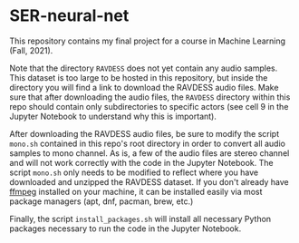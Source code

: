 # SER-neural-net

This repository contains my final project for a course in Machine Learning (Fall, 2021). 

Note that the directory `RAVDESS` does not yet contain any audio samples. This dataset is too large to be hosted in this repository,
but inside the directory you will find a link to download the RAVDESS audio files. Make sure that after downloading the audio files, the `RAVDESS` directory 
within this repo should contain only subdirectories to specific actors (see cell 9 in the Jupyter Notebook to understand why this is important). 

After downloading the RAVDESS audio files, be sure to modify the script `mono.sh` contained in this repo's root directory in order to convert all audio samples
to mono channel.  As is, a few of the audio files are stereo channel and will not work correctly with the code in the Jupyter Notebook. The script `mono.sh` only needs to be modified to reflect where you have downloaded and unzipped the RAVDESS dataset. If you don't already have [ffmpeg](https://ffmpeg.org/) installed on your machine, it can be installed easily via most package managers (apt, dnf, pacman, brew, etc.)

Finally, the script `install_packages.sh` will install all necessary Python packages necessary to run the code in the Jupyter Notebook.  
